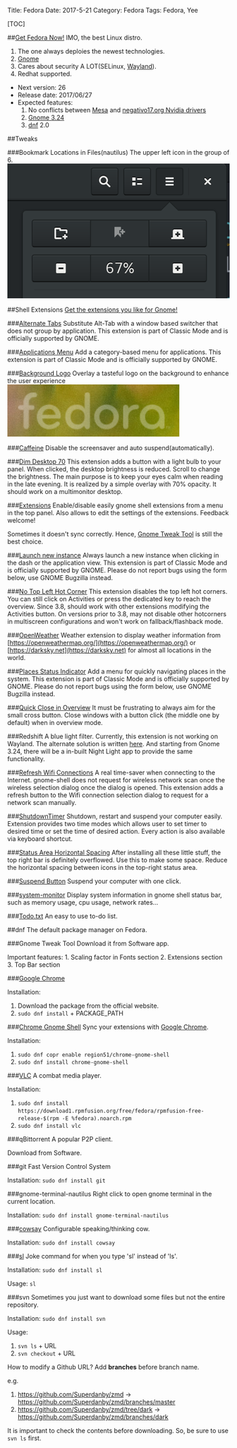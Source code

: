 Title: Fedora
Date: 2017-5-21
Category: Fedora
Tags: Fedora, Yee

[TOC]

##[Get Fedora Now!](https://getfedora.org/)
IMO, the best Linux distro.
1.  The one always deploies the newest technologies.
2.  [Gnome](https://www.gnome.org/)
3.  Cares about security A LOT(SELinux, [Wayland](https://wayland.freedesktop.org/)).
4.  Redhat supported.
-   Next version: 26
-   Release date: 2017/06/27
-   Expected features:
    1.  No conflicts between [Mesa](https://www.mesa3d.org/) and [negativo17.org Nvidia drivers](https://negativo17.org/)
    2.  [Gnome 3.24](https://www.gnome.org/)
    3.  [<i class="icon-refresh"></i>dnf](#dnf) 2.0

##Tweaks

###Bookmark Locations in Files(nautilus)
The upper left icon in the group of 6.
![bookmarklocation](https://raw.githubusercontent.com/Superdanby/Blog/master/content/Fedora/bookmarklocation.png)

##Shell Extensions
[Get the extensions you like for Gnome!](https://extensions.gnome.org/)

###[Alternate Tabs](https://extensions.gnome.org/extension/15/alternatetab/)
Substitute Alt-Tab with a window based switcher that does not group by application.
This extension is part of Classic Mode and is officially supported by GNOME.

###[Applications Menu](https://extensions.gnome.org/extension/6/applications-menu/)
Add a category-based menu for applications.
This extension is part of Classic Mode and is officially supported by GNOME.

###[Background Logo](https://extensions.gnome.org/extension/889/background-logo/)
Overlay a tasteful logo on the background to enhance the user experience
![backgroundlogo](https://raw.githubusercontent.com/Superdanby/Blog/master/content/Fedora/backgroundlogo.png)

###[Caffeine](https://extensions.gnome.org/extension/517/caffeine/)
Disable the screensaver and auto suspend(automatically).

###[Dim Desktop 70](https://extensions.gnome.org/extension/1130/dim-desktop-70/)
This extension adds a button with a light bulb to your panel. When clicked, the desktop brightness is reduced. Scroll to change the brightness. The main purpose is to keep your eyes calm when reading in the late evening. It is realized by a simple overlay with 70% opacity. It should work on a multimonitor desktop.

###[Extensions](https://extensions.gnome.org/extension/1036/extensions/)
Enable/disable easily gnome shell extensions from a menu in the top panel. Also allows to edit the settings of the extensions. Feedback welcome!

Sometimes it doesn't sync correctly. Hence, [<i class="icon-refresh"></i>Gnome Tweak Tool](#gnome-tweak-tool) is still the best choice.

###[Launch new instance](https://extensions.gnome.org/extension/600/launch-new-instance/)
Always launch a new instance when clicking in the dash or the application view.
This extension is part of Classic Mode and is officially supported by GNOME. Please do not report bugs using the form below, use GNOME Bugzilla instead.

###[No Top Left Hot Corner](https://extensions.gnome.org/extension/118/no-topleft-hot-corner/)
This extension disables the top left hot corners. You can still click on Activities or press the dedicated key to reach the overview. Since 3.8, should work with other extensions modifying the Activities button. On versions prior to 3.8, may not disable other hotcorners in multiscreen configurations and won't work on fallback/flashback mode.

###[OpenWeather](https://extensions.gnome.org/extension/750/openweather/)
Weather extension to display weather information from [https://openweathermap.org/](https://openweathermap.org/) or [https://darksky.net](https://darksky.net) for almost all locations in the world.

###[Places Status Indicator](https://extensions.gnome.org/extension/8/places-status-indicator/)
Add a menu for quickly navigating places in the system.
This extension is part of Classic Mode and is officially supported by GNOME. Please do not report bugs using the form below, use GNOME Bugzilla instead.

###[Quick Close in Overview](https://extensions.gnome.org/extension/352/middle-click-to-close-in-overview/)
It must be frustrating to always aim for the small cross button.
Close windows with a button click (the middle one by default) when in overview mode.

###Redshift
A blue light filter.
Currently, this extension is not working on Wayland. The alternate solution is written [here](https://fedoramagazine.org/safe-eyes-redshift/). And starting from Gnome 3.24, there will be a in-built Night Light app to provide the same functionality.

###[Refresh Wifi Connections](https://extensions.gnome.org/extension/905/refresh-wifi-connections/)
A real time-saver when connecting to the Internet.
gnome-shell does not request for wireless network scan once the wireless selection dialog once the dialog is opened. This extension adds a refresh button to the Wifi connection selection dialog to request for a network scan manually.

###[ShutdownTimer](https://extensions.gnome.org/extension/1152/shutdowntimer/)
Shutdown, restart and suspend your computer easily. Extension provides two time modes which allows user to set timer to desired time or set the time of desired action. Every action is also available via keyboard shortcut.

###[Status Area Horizontal Spacing](https://extensions.gnome.org/extension/355/status-area-horizontal-spacing/)
After installing all these little stuff, the top right bar is definitely overflowed. Use this to make some space.
Reduce the horizontal spacing between icons in the top-right status area.

###[Suspend Button](https://extensions.gnome.org/extension/826/suspend-button/)
Suspend your computer with one click.

###[system-monitor](https://extensions.gnome.org/extension/120/system-monitor/)
Display system information in gnome shell status bar, such as memory usage, cpu usage, network rates…

###[Todo.txt](https://extensions.gnome.org/extension/570/todotxt/)
An easy to use to-do list.

##dnf
The default package manager on Fedora.

###Gnome Tweak Tool
Download it from Software app.

Important features:
    1. Scaling factor in Fonts section
    2. Extensions section
    3. Top Bar section

###[Google Chrome](https://www.google.com/chrome/browser/desktop/index.html)

Installation:
1. Download the package from the official website.
2. `sudo dnf install` + PACKAGE_PATH

###[Chrome Gnome Shell](https://chrome.google.com/webstore/detail/gnome-shell-integration/gphhapmejobijbbhgpjhcjognlahblep)
Sync your extensions with [<i class="icon-refresh"></i>Google Chrome](#google-chrome).

Installation:
1. `sudo dnf copr enable region51/chrome-gnome-shell`
2. `sudo dnf install chrome-gnome-shell`

###[VLC](http://www.videolan.org/vlc/index.html)
A combat media player.

Installation:
1.  `sudo dnf install https://download1.rpmfusion.org/free/fedora/rpmfusion-free-release-$(rpm -E %fedora).noarch.rpm`
2.  `sudo dnf install vlc`

###qBittorrent
A popular P2P client.

Download from Software.

###git
Fast Version Control System

Installation: `sudo dnf install git`

###gnome-terminal-nautilus
Right click to open gnome terminal in the current location.

Installation: `sudo dnf install gnome-terminal-nautilus`

###[cowsay](https://github.com/tnalpgge/rank-amateur-cowsay)
Configurable speaking/thinking cow.

Installation: `sudo dnf install cowsay`

###[sl](https://github.com/mtoyoda/sl)
Joke command for when you type 'sl' instead of 'ls'.

Installation: `sudo dnf install sl`

Usage: `sl`

###svn
Sometimes you just want to download some files but not the entire repository.

Installation: `sudo dnf install svn`

Usage:
1. `svn ls` + URL
2. `svn checkout` + URL

How to modify a Github URL?
Add **branches** before branch name.

e.g.
1. https://github.com/Superdanby/zmd ->  https://github.com/Superdanby/zmd/branches/master
2. https://github.com/Superdanby/zmd/tree/dark -> https://github.com/Superdanby/zmd/branches/dark

It is important to check the contents before downloading.
So, be sure to use `svn ls` first.
